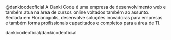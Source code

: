 @dankicodeoficial
A Danki Code é uma empresa de desenvolvimento web e também atua na área de cursos online voltados também ao assunto. 
Sediada em Florianópolis, desenvolve soluções inovadoras para empresas e também forma profissionais capacitados e completos para a área de TI.

dankicodeoficial/dankicodeoficial
